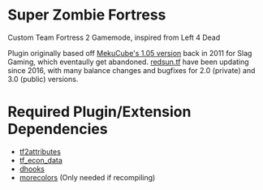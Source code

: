 # Super Zombie Fortress

Custom Team Fortress 2 Gamemode, inspired from Left 4 Dead

Plugin originally based off [MekuCube's 1.05 version](https://forums.alliedmods.net/showthread.php?p=1467101) back in 2011 for Slag Gaming, which eventaully get abandoned.
[redsun.tf](https://redsun.tf/) have been updating since 2016, with many balance changes and bugfixes for 2.0 (private) and 3.0 (public) versions.

# Required Plugin/Extension Dependencies

- [tf2attributes](https://forums.alliedmods.net/showthread.php?t=210221)
- [tf_econ_data](https://forums.alliedmods.net/showthread.php?t=315011)
- [dhooks](https://forums.alliedmods.net/showthread.php?t=180114)
- [morecolors](https://forums.alliedmods.net/showthread.php?t=185016) (Only needed if recompiling)
